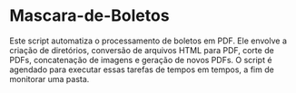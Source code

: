 # Mascara-de-Boletos
Este script automatiza o processamento de boletos em PDF. Ele envolve a criação de diretórios, conversão de arquivos HTML para PDF, corte de PDFs, concatenação de imagens e geração de novos PDFs. O script é agendado para executar essas tarefas de tempos em tempos, a fim de monitorar uma pasta.
